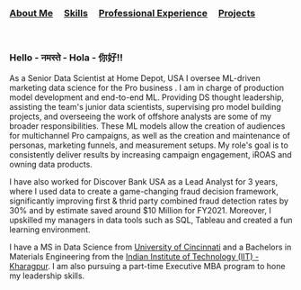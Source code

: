 <br />


### [About Me](https://vermaph.github.io/)&nbsp; &nbsp; &nbsp;[Skills](./skills.html)&nbsp; &nbsp; &nbsp;[Professional Experience](./experience.html)&nbsp; &nbsp; &nbsp;[Projects](./projects.html)<br />

<br />

### Hello - नमस्ते - Hola - 你好!! 

As a Senior Data Scientist at Home Depot, USA I oversee ML-driven marketing data science for the Pro business . I am in charge of production model development and end-to-end ML. Providing DS thought leadership, assisting the team's junior data scientists, supervising pro model building projects, and overseeing the work of offshore analysts are some of my broader responsibilities. 
These ML models allow the creation of audiences for multichannel Pro campaigns, as well as the creation and maintenance of personas, marketing funnels, and measurement setups. My role's goal is to consistently deliver results by increasing campaign engagement, iROAS and owning data products.

I have also worked for Discover Bank USA as a Lead Analyst for 3 years, where I used data to create a game-changing fraud decision framework, significantly improving first & thrid party combined fraud detection rates by 30% and by estimate saved around $10 Million for FY2021. Moreover, I upskilled my managers in data tools such as SQL, Tableau and created a fun learning environment. 

I have a MS in Data Science from [University of Cincinnati](https://business.uc.edu/) and a Bachelors in Materials Engineering from the [Indian Institute of Technology (IIT) - Kharagpur](https://www.iitkgp.ac.in/). I am also pursuing a part-time Executive MBA program to hone my leadership skills.

<!-- Google tag (gtag.js) -->
<script async src="https://www.googletagmanager.com/gtag/js?id=G-NSNZ1PS7E4"></script>
<script>
  window.dataLayer = window.dataLayer || [];
  function gtag(){dataLayer.push(arguments);}
  gtag('js', new Date());

  gtag('config', 'G-NSNZ1PS7E4');
</script>





